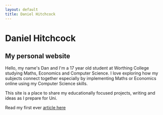 ```yaml
---
layout: default
title: Daniel Hitchcock
---
```

# Daniel Hitchcock
## My personal website

Hello, my name's Dan and I'm a 17 year old student at Worthing College studying Maths, Economics and Computer Science. I love exploring how my subjects connect together especially by implementing Maths or Economics online using my Computer Science skills.

This site is a place to share my educationally focused projects, writing and ideas as I prepare for Uni.

Read my first ever [article here](./blog/)